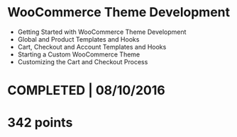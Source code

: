 # WooCommerce Theme Development
- Getting Started with WooCommerce Theme Development 
- Global and Product Templates and Hooks 
- Cart, Checkout and Account Templates and Hooks
- Starting a Custom WooCommerce Theme
- Customizing the Cart and Checkout Process 

# COMPLETED | 08/10/2016
# 342 points